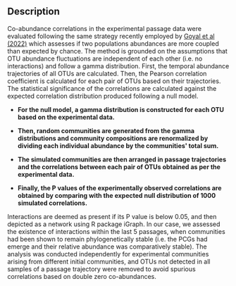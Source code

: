## Description

Co-abundance correlations in the experimental passage data were evaluated following the same strategy recently employed by [Goyal et al (2022)](https://doi.org/10.7554/eLife.74987) which assesses if two populations abundances are more coupled than expected by chance. The method is grounded on the assumptions that OTU abundance fluctuations are independent of each other (i.e. no interactions) and follow a gamma distribution. First, the temporal abundance trajectories of all OTUs are calculated. Then, the Pearson correlation coefficient is calculated for each pair of OTUs based on their trajectories. The statistical significance of the correlations are calculated against the expected correlation distribution produced following a null model. 

- **For the null model, a gamma distribution is constructed for each OTU based on the experimental data.**

- **Then, random communities are generated from the gamma distributions and community compositions are renormalized by dividing each individual abundance by the communities' total sum.** 

- **The simulated communities are then arranged in passage trajectories and the correlations between each pair of OTUs obtained as per the experimental data.**

- **Finally, the P values of the experimentally observed correlations are obtained by comparing with the expected null distribution of 1000 simulated correlations.**

Interactions are deemed as present if its P value is below 0.05, and then depicted as a network using R package iGraph. In our case, we assessed the existence of interactions within the last 5 passages, when communities had been shown to remain phylogenetically stable (i.e. the PCGs had emerge and their relative abundance was comparatively stable). The analysis was conducted independently for experimental communities arising from different initial communities, and OTUs not detected in all samples of a passage trajectory were removed to avoid spurious correlations based on double zero co-abundances.
